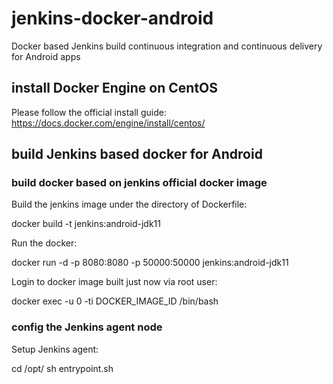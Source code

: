 # jenkins-docker-android
Docker based Jenkins build continuous integration and continuous delivery for Android apps

## install Docker Engine on CentOS
Please follow the official install guide: https://docs.docker.com/engine/install/centos/

## build Jenkins based docker for Android
### build docker based on jenkins official docker image
Build the jenkins image under the directory of Dockerfile:

  docker build -t jenkins:android-jdk11
	
Run the docker:

  docker run -d -p 8080:8080 -p 50000:50000 jenkins:android-jdk11

Login to docker image built just now via root user:

  docker exec -u 0  -ti DOCKER_IMAGE_ID /bin/bash

### config the Jenkins agent node
Setup Jenkins agent:

  cd /opt/
  sh entrypoint.sh


